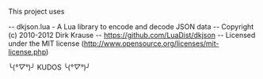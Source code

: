 This project uses

-- dkjson.lua - A Lua library to encode and decode JSON data
-- Copyright (c) 2010-2012 Dirk Krause
-- https://github.com/LuaDist/dkjson
-- Licensed under the MIT license (http://www.opensource.org/licenses/mit-license.php)

╰(*°▽°*)╯ KUDOS ╰(*°▽°*)╯
